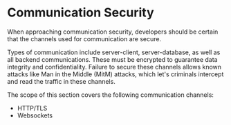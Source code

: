 Communication Security
======================

When approaching communication security, developers should be certain that the
channels used for communication are secure.

Types of communication include server-client, server-database, as well as all
backend communications. These must be encrypted to guarantee data integrity and confidentiality.
Failure to secure these channels allows known attacks like Man in the Middle (MitM) attacks, which
let's criminals intercept and read the traffic in these channels.

The scope of this section covers the following communication channels:

* HTTP/TLS
* Websockets

[1]: https://www.owasp.org/index.php/Man-in-the-middle_attack